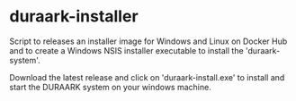 # duraark-installer

Script to releases an installer image for Windows and Linux on Docker Hub and to create a Windows NSIS installer executable to install the 'duraark-system'.

Download the latest release and click on 'duraark-install.exe' to install and start the DURAARK system on your windows machine.
